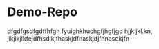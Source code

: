 # Demo-Repo
dfgdfgsdfgdffhfgh
fyuighkhuchgfjhgfjgd
hjjkljkl.kn,
jlkjlkjlkfejdfhsdlkjfhaskjdfnaskjdjfhnasdkjfn
